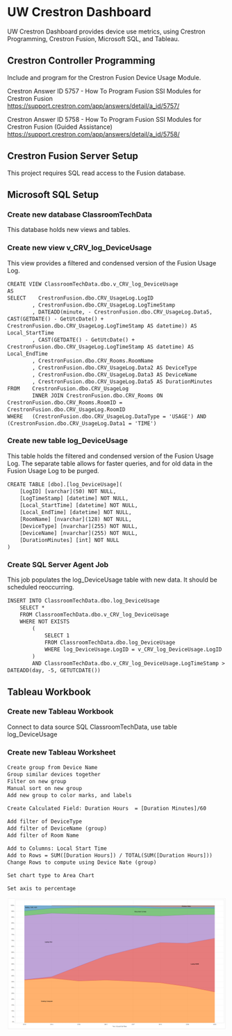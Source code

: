 # UW Crestron Dashboard

UW Crestron Dashboard provides device use metrics, using Crestron Programming, Crestron Fusion, Microsoft SQL, and Tableau.

## Crestron Controller Programming

Include and program for the Crestron Fusion Device Usage Module.

Crestron Answer ID 5757 - How To Program Fusion SSI Modules for Crestron Fusion
https://support.crestron.com/app/answers/detail/a_id/5757/

Crestron Answer ID 5758 - How To Program Fusion SSI Modules for Crestron Fusion (Guided Assistance)
https://support.crestron.com/app/answers/detail/a_id/5758/

## Crestron Fusion Server Setup

This project requires SQL read access to the Fusion database.

## Microsoft SQL Setup

### Create new database ClassroomTechData 
This database holds new views and tables.

### Create new view v_CRV_log_DeviceUsage
This view provides a filtered and condensed version of the Fusion Usage Log.
```
CREATE VIEW ClassroomTechData.dbo.v_CRV_log_DeviceUsage
AS
SELECT    CrestronFusion.dbo.CRV_UsageLog.LogID
		, CrestronFusion.dbo.CRV_UsageLog.LogTimeStamp
		, DATEADD(minute, - CrestronFusion.dbo.CRV_UsageLog.Data5, CAST(GETDATE() - GetUtcDate() + CrestronFusion.dbo.CRV_UsageLog.LogTimeStamp AS datetime)) AS Local_StartTime
		, CAST(GETDATE() - GetUtcDate() + CrestronFusion.dbo.CRV_UsageLog.LogTimeStamp AS datetime) AS Local_EndTime
		, CrestronFusion.dbo.CRV_Rooms.RoomName
		, CrestronFusion.dbo.CRV_UsageLog.Data2 AS DeviceType
		, CrestronFusion.dbo.CRV_UsageLog.Data3 AS DeviceName
		, CrestronFusion.dbo.CRV_UsageLog.Data5 AS DurationMinutes
FROM	CrestronFusion.dbo.CRV_UsageLog 
		INNER JOIN CrestronFusion.dbo.CRV_Rooms ON CrestronFusion.dbo.CRV_Rooms.RoomID = CrestronFusion.dbo.CRV_UsageLog.RoomID
WHERE	(CrestronFusion.dbo.CRV_UsageLog.DataType = 'USAGE') AND (CrestronFusion.dbo.CRV_UsageLog.Data1 = 'TIME')
```

### Create new table log_DeviceUsage
This table holds the filtered and condensed version of the Fusion Usage Log.  The separate table allows for faster queries, and for old data in the Fusion Usage Log to be purged.
```
CREATE TABLE [dbo].[log_DeviceUsage](
	[LogID] [varchar](50) NOT NULL,
	[LogTimeStamp] [datetime] NOT NULL,
	[Local_StartTime] [datetime] NOT NULL,
	[Local_EndTime] [datetime] NOT NULL,
	[RoomName] [nvarchar](128) NOT NULL,
	[DeviceType] [nvarchar](255) NOT NULL,
	[DeviceName] [nvarchar](255) NOT NULL,
	[DurationMinutes] [int] NOT NULL
)
```

### Create SQL Server Agent Job 
This job populates the log_DeviceUsage table with new data. It should be scheduled reoccurring.
```
INSERT INTO ClassroomTechData.dbo.log_DeviceUsage
	SELECT *
	FROM ClassroomTechData.dbo.v_CRV_log_DeviceUsage
	WHERE NOT EXISTS
		(
			SELECT 1
			FROM ClassroomTechData.dbo.log_DeviceUsage
			WHERE log_DeviceUsage.LogID = v_CRV_log_DeviceUsage.LogID
		)
		AND ClassroomTechData.dbo.v_CRV_log_DeviceUsage.LogTimeStamp > DATEADD(day, -5, GETUTCDATE())
```

## Tableau Workbook

### Create new Tableau Workbook
Connect to data source SQL ClassroomTechData, use table log_DeviceUsage


### Create new Tableau Worksheet

```
Create group from Device Name
Group similar devices together
Filter on new group
Manual sort on new group
Add new group to color marks, and labels
```

```
Create Calculated Field: Duration Hours  = [Duration Minutes]/60
```

```
Add filter of DeviceType
Add filter of DeviceName (group)
Add filter of Room Name
```

```
Add to Columns: Local Start Time
Add to Rows = SUM([Duration Hours]) / TOTAL(SUM([Duration Hours]))
Change Rows to compute using Device Nate (group)
```

```
Set chart type to Area Chart
```

```
Set axis to percentage
```


![Tableau Dashboard graph, showing device usage over time](./readme_img_TableauReportExample.png?raw=true "Tableau Dashboard")
